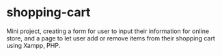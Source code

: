 # shopping-cart


Mini project, creating a form for user to input their information for online store, and a page to let user add or remove items from their shopping cart using Xampp, PHP.

